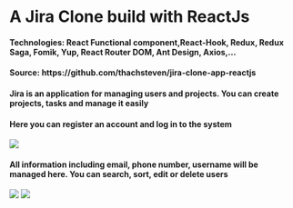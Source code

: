 <h1>A Jira Clone build with ReactJs</h1>
<h4>Technologies: React Functional component,React-Hook, Redux, Redux Saga, Fomik, Yup, React Router DOM, Ant Design, Axios,...</h4>
<h4>Source: https://github.com/thachsteven/jira-clone-app-reactjs</h4>

<h4>Jira is an application for managing users and projects. You can create projects, tasks and manage it easily</h4>

<h4>Here you can register an account and log in to the system</h4>
<img src="https://im7.ezgif.com/tmp/ezgif-7-bb2d9a7efcd0.gif" />

<h4>All information including email, phone number, username will be managed here. You can search, sort, edit or delete users</h4>
<img src="https://im4.ezgif.com/tmp/ezgif-4-7b1e7cb13c12.gif" />
<img src="https://im4.ezgif.com/tmp/ezgif-4-d0587220a7e5.gif" />
